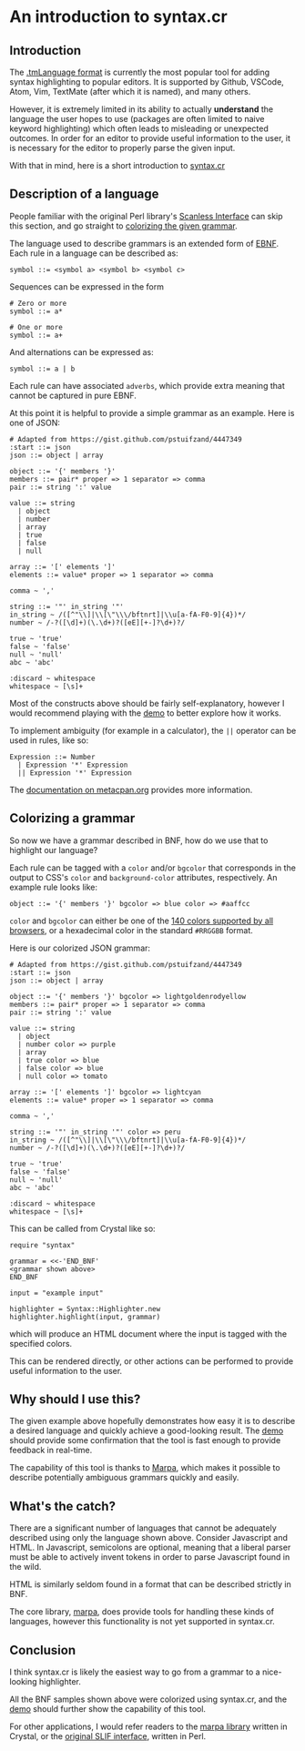 # An introduction to syntax.cr

## Introduction

The [.tmLanguage format](https://manual.macromates.com/en/language_grammars) is currently the most popular tool for adding syntax highlighting to popular editors. It is supported by Github, VSCode, Atom, Vim, TextMate (after which it is named), and many others.

However, it is extremely limited in its ability to actually **understand** the language the user hopes to use (packages are often limited to naive keyword highlighting) which often leads to misleading or unexpected outcomes. In order for an editor to provide useful information to the user, it is necessary for the editor to properly parse the given input.

With that in mind, here is a short introduction to [syntax.cr](https://github.com/omarroth/syntax.cr)

## Description of a language

People familiar with the original Perl library's [Scanless Interface](https://metacpan.org/pod/distribution/Marpa-R2/pod/Scanless/DSL.pod) can skip this section, and go straight to [colorizing the given grammar](#colorizing-a-grammar).

The language used to describe grammars is an extended form of [EBNF](https://en.wikipedia.org/wiki/Extended_Backus%E2%80%93Naur_form#Basics). Each rule in a language can be described as:

```ebnf
symbol ::= <symbol a> <symbol b> <symbol c>
```

Sequences can be expressed in the form

```ebnf
# Zero or more
symbol ::= a*

# One or more
symbol ::= a+
```

And alternations can be expressed as:

```ebnf
symbol ::= a | b
```

Each rule can have associated `adverbs`, which provide extra meaning that cannot be captured in pure EBNF.

At this point it is helpful to provide a simple grammar as an example. Here is one of JSON:

```ebnf
# Adapted from https://gist.github.com/pstuifzand/4447349
:start ::= json
json ::= object | array

object ::= '{' members '}'
members ::= pair* proper => 1 separator => comma
pair ::= string ':' value

value ::= string
  | object
  | number
  | array
  | true
  | false
  | null

array ::= '[' elements ']'
elements ::= value* proper => 1 separator => comma

comma ~ ','

string ::= '"' in_string '"'
in_string ~ /([^"\\]|\\[\"\\\/bftnrt]|\\u[a-fA-F0-9]{4})*/
number ~ /-?([\d]+)(\.\d+)?([eE][+-]?\d+)?/

true ~ 'true'
false ~ 'false'
null ~ 'null'
abc ~ 'abc'

:discard ~ whitespace
whitespace ~ [\s]+
```

Most of the constructs above should be fairly self-explanatory, however I would recommend playing with the [demo](/syntax/demo) to better explore how it works.

To implement ambiguity (for example in a calculator), the `||` operator can be used in rules, like so:

```ebnf
Expression ::= Number
  | Expression '*' Expression
  || Expression '*' Expression
```

The [documentation on metacpan.org](https://metacpan.org/pod/distribution/Marpa-R2/pod/Scanless/DSL.pod) provides more information.

## Colorizing a grammar

So now we have a grammar described in BNF, how do we use that to highlight our language?

Each rule can be tagged with a `color` and/or `bgcolor` that corresponds in the output to CSS's `color` and `background-color` attributes, respectively. An example rule looks like:

```ebnf
object ::= '{' members '}' bgcolor => blue color => #aaffcc
```

`color` and `bgcolor` can either be one of the [140 colors supported by all browsers](https://www.w3schools.com/colors/colors_names.asp), or a hexadecimal color in the standard `#RRGGBB` format.

Here is our colorized JSON grammar:

```ebnf
# Adapted from https://gist.github.com/pstuifzand/4447349
:start ::= json
json ::= object | array

object ::= '{' members '}' bgcolor => lightgoldenrodyellow
members ::= pair* proper => 1 separator => comma
pair ::= string ':' value

value ::= string
  | object
  | number color => purple
  | array
  | true color => blue
  | false color => blue
  | null color => tomato

array ::= '[' elements ']' bgcolor => lightcyan
elements ::= value* proper => 1 separator => comma

comma ~ ','

string ::= '"' in_string '"' color => peru
in_string ~ /([^"\\]|\\[\"\\\/bftnrt]|\\u[a-fA-F0-9]{4})*/
number ~ /-?([\d]+)(\.\d+)?([eE][+-]?\d+)?/

true ~ 'true'
false ~ 'false'
null ~ 'null'
abc ~ 'abc'

:discard ~ whitespace
whitespace ~ [\s]+
```

This can be called from Crystal like so:

```crystal
require "syntax"

grammar = <<-'END_BNF'
<grammar shown above>
END_BNF

input = "example input"

highlighter = Syntax::Highlighter.new
highlighter.highlight(input, grammar)
```

which will produce an HTML document where the input is tagged with the specified colors.

This can be rendered directly, or other actions can be performed to provide useful information to the user.

## Why should I use this?

The given example above hopefully demonstrates how easy it is to describe a desired language and quickly achieve a good-looking result. The [demo](/syntax/demo) should provide some confirmation that the tool is fast enough to provide feedback in real-time.

The capability of this tool is thanks to [Marpa](http://jeffreykegler.github.io/Marpa-web-site/), which makes it possible to describe potentially ambiguous grammars quickly and easily.

## What's the catch?

There are a significant number of languages that cannot be adequately described using only the language shown above. Consider Javascript and HTML. In Javascript, semicolons are optional, meaning that a liberal parser must be able to actively invent tokens in order to parse Javascript found in the wild.

HTML is similarly seldom found in a format that can be described strictly in BNF.

The core library, [marpa](https://github.com/omarroth/marpa), does provide tools for handling these kinds of languages, however this functionality is not yet supported in syntax.cr.

## Conclusion

I think syntax.cr is likely the easiest way to go from a grammar to a nice-looking highlighter.

All the BNF samples shown above were colorized using syntax.cr, and the [demo](/syntax/demo) should further show the capability of this tool.

For other applications, I would refer readers to the [marpa library](https://github.com/omarroth/marpa) written in Crystal, or the [original SLIF interface](https://metacpan.org/pod/distribution/Marpa-R2/pod/Semantics.pod), written in Perl.
